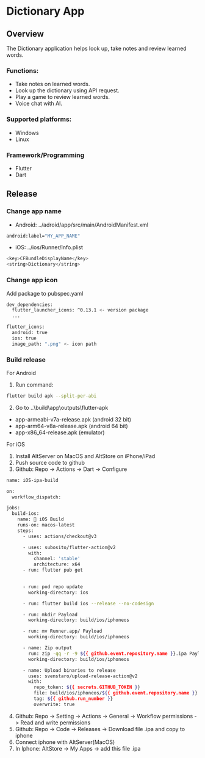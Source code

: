 # Dictionary App
## Overview
The Dictionary application helps look up, take notes and review learned 
words.
### Functions:
- Take notes on learned words.
- Look up the dictionary using API request.
- Play a game to review learned words.
- Voice chat with AI.

### Supported platforms:
- Windows
- Linux

### Framework/Programming
- Flutter
- Dart

## Release
### Change app name
- Android: ../adroid/app/src/main/AndroidManifest.xml
```bash
android:label="MY_APP_NAME"
```
- iOS: ../ios/Runner/Info.plist
```bash
<key>CFBundleDisplayName</key>
<string>Dictionary</string>
```
### Change app icon
Add package to pubspec.yaml
```bash
dev_dependencies:
  flutter_launcher_icons: ^0.13.1 <- version package
  ...

flutter_icons:
  android: true
  ios: true
  image_path: ".png" <- icon path
```
### Build release
For Android
1. Run command:
```bash
flutter build apk --split-per-abi
```
2. Go to ..\build\app\outputs\flutter-apk
- app-armeabi-v7a-release.apk (android 32 bit)
- app-arm64-v8a-release.apk (android 64 bit)
- app-x86_64-release.apk (emulator)

For iOS
1. Install AltServer on MacOS and AltStore on iPhone/iPad
2. Push source code to github
3. Github: Repo -> Actions -> Dart -> Configure
```bash
name: iOS-ipa-build

on:
  workflow_dispatch:

jobs:
  build-ios:
    name: 🎉 iOS Build
    runs-on: macos-latest
    steps:
      - uses: actions/checkout@v3

      - uses: subosito/flutter-action@v2
        with:
          channel: 'stable'
          architecture: x64
      - run: flutter pub get
      

      - run: pod repo update
        working-directory: ios

      - run: flutter build ios --release --no-codesign

      - run: mkdir Payload
        working-directory: build/ios/iphoneos

      - run: mv Runner.app/ Payload
        working-directory: build/ios/iphoneos

      - name: Zip output
        run: zip -qq -r -9 ${{ github.event.repository.name }}.ipa Payload
        working-directory: build/ios/iphoneos

      - name: Upload binaries to release
        uses: svenstaro/upload-release-action@v2
        with:
          repo_token: ${{ secrets.GITHUB_TOKEN }}
          file: build/ios/iphoneos/${{ github.event.repository.name }}.ipa
          tag: ${{ github.run_number }}
          overwrite: true
```
4. Github: Repo -> Setting -> Actions -> General -> Workflow permissions -> Read and write permissions
5. Github: Repo -> Code -> Releases -> Download file .ipa and copy to iphone
6. Connect iphone with AltServer(MacOS)
7. In Iphone: AltStore -> My Apps -> add this file .ipa
